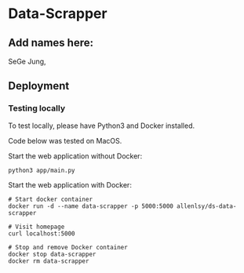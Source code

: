 # Data-Scrapper

## Add names here:
SeGe Jung, 


## Deployment

### Testing locally

To test locally, please have Python3 and Docker installed.

Code below was tested on MacOS.

Start the web application without Docker:

```shell
python3 app/main.py
```

Start the web application with Docker:

```shell
# Start docker container
docker run -d --name data-scrapper -p 5000:5000 allenlsy/ds-data-scrapper

# Visit homepage
curl localhost:5000

# Stop and remove Docker container
docker stop data-scrapper
docker rm data-scrapper
```
